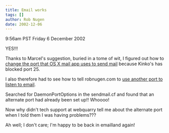 ```yaml
---
title: Email works
tags: []
author: Rob Nugen
date: 2002-12-06
---
```


<p class=date>9:56am PST Friday 6 December 2002</p>

<p>YES!!!</p>

<p>Thanks to Marcel's suggestion, buried in a tome of wit, I figured
out how to <a
href="https://www.macosxhints.com/article.php?story=20020708094743450">change
the port that OS X mail app uses to send mail</a> because Kinko's has
blocked port 25.</p>

<p>I also therefore had to see how to tell robnugen.com to <a href="https://www.sendmail.org/~gshapiro/8.10.Training/DaemonPortOptions.html">use another
port to listen to email</a>.</p>

<p>Searched for DaemonPortOptions in the sendmail.cf and found that an
alternate port had already been set up!!  Whoooo!</p>

<p>Now why didn't tech support at webquarry tell me about the
alternate port when I told them I was having problems???</p>

<p>Ah well; I don't care; I'm happy to be back in emailland again!</p>

